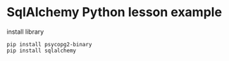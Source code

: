 # SqlAlchemy Python lesson example 
 
install library 
 
```
pip install psycopg2-binary
pip install sqlalchemy 
``` 
 
  
 

